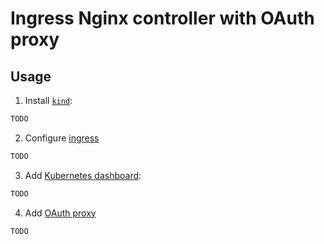 # Ingress Nginx controller with OAuth proxy

## Usage

1. Install [`kind`](https://kind.sigs.k8s.io/docs/user/quick-start/):
```bash
TODO
```
2. Configure [ingress](https://kind.sigs.k8s.io/docs/user/ingress)
```bash
TODO
```
3. Add [Kubernetes dashboard](https://kubernetes.io/docs/tasks/access-application-cluster/web-ui-dashboard/):
```bash
TODO
```
4. Add [OAuth proxy](https://kubernetes.github.io/ingress-nginx/examples/auth/oauth-external-auth/)
```bash
TODO
```
